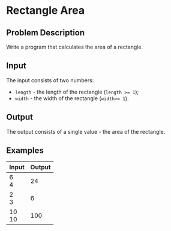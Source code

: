 # Rectangle  Area
## Problem Description
Write a program that calculates the area of a rectangle.
## Input
The input consists of two numbers:
- `length` - the length of the rectangle (`length >= 1`);
- `width` - the width of the rectangle (`width>= 1`).
## Output
The output  consists of a single value - the area of the rectangle.
## Examples

|Input|Output|
|----------------|-----------------------|
|6 <br> 4| 24|
|2 <br> 3 |6|
|10 <br> 10|100|


